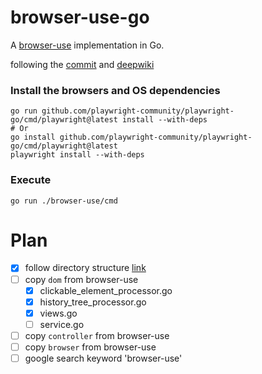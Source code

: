 # browser-use-go

A [browser-use](https://github.com/browser-use/browser-use) implementation in Go.

following the [commit](https://github.com/browser-use/browser-use/tree/e280cab621afc4a1c900d8a905f6503602b6a6d9) and [deepwiki](https://deepwiki.com/browser-use/browser-use)


### Install the browsers and OS dependencies
```
go run github.com/playwright-community/playwright-go/cmd/playwright@latest install --with-deps
# Or
go install github.com/playwright-community/playwright-go/cmd/playwright@latest
playwright install --with-deps
```

### Execute
```
go run ./browser-use/cmd
```

# Plan

- [x] follow directory structure [link](https://5takoo.tistory.com/378)
- [ ] copy `dom` from browser-use
    - [x] clickable_element_processor.go
    - [x] history_tree_processor.go
    - [x] views.go
    - [ ] service.go
- [ ] copy `controller` from browser-use
- [ ] copy `browser` from browser-use
- [ ] google search keyword 'browser-use'